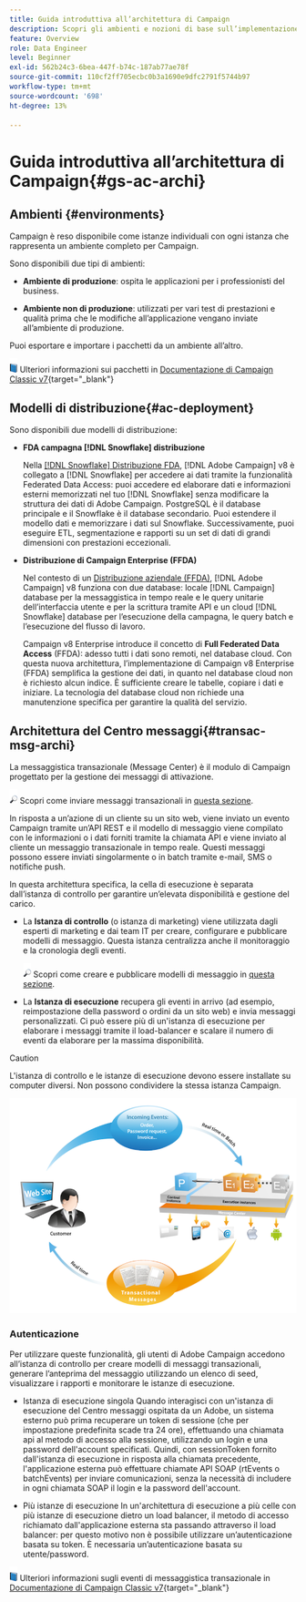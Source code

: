 ```yaml
---
title: Guida introduttiva all’architettura di Campaign
description: Scopri gli ambienti e nozioni di base sull’implementazione
feature: Overview
role: Data Engineer
level: Beginner
exl-id: 562b24c3-6bea-447f-b74c-187ab77ae78f
source-git-commit: 110cf2ff705ecbc0b3a1690e9dfc2791f5744b97
workflow-type: tm+mt
source-wordcount: '698'
ht-degree: 13%

---
```


# Guida introduttiva all’architettura di Campaign{#gs-ac-archi}

## Ambienti {#environments}

Campaign è reso disponibile come istanze individuali con ogni istanza che rappresenta un ambiente completo per Campaign.

Sono disponibili due tipi di ambienti:

* **Ambiente di produzione**: ospita le applicazioni per i professionisti del business.

* **Ambiente non di produzione**: utilizzati per vari test di prestazioni e qualità prima che le modifiche all’applicazione vengano inviate all’ambiente di produzione.

Puoi esportare e importare i pacchetti da un ambiente all’altro.

![](../assets/do-not-localize/book.png) Ulteriori informazioni sui pacchetti in [Documentazione di Campaign Classic v7](https://experienceleague.adobe.com/docs/campaign-classic/using/getting-started/administration-basics/working-with-data-packages.html){target=&quot;_blank&quot;}

## Modelli di distribuzione{#ac-deployment}

Sono disponibili due modelli di distribuzione:

* **FDA campagna [!DNL Snowflake] distribuzione**

   Nella [[!DNL Snowflake] Distribuzione FDA](fda-deployment.md), [!DNL Adobe Campaign] v8 è collegato a [!DNL Snowflake] per accedere ai dati tramite la funzionalità Federated Data Access: puoi accedere ed elaborare dati e informazioni esterni memorizzati nel tuo [!DNL Snowflake] senza modificare la struttura dei dati di Adobe Campaign. PostgreSQL è il database principale e il Snowflake è il database secondario. Puoi estendere il modello dati e memorizzare i dati sul Snowflake. Successivamente, puoi eseguire ETL, segmentazione e rapporti su un set di dati di grandi dimensioni con prestazioni eccezionali.

* **Distribuzione di Campaign Enterprise (FFDA)**

   Nel contesto di un [Distribuzione aziendale (FFDA)](enterprise-deployment.md), [!DNL Adobe Campaign] v8 funziona con due database: locale [!DNL Campaign] database per la messaggistica in tempo reale e le query unitarie dell’interfaccia utente e per la scrittura tramite API e un cloud [!DNL Snowflake] database per l’esecuzione della campagna, le query batch e l’esecuzione del flusso di lavoro.

   Campaign v8 Enterprise introduce il concetto di **Full Federated Data Access** (FFDA): adesso tutti i dati sono remoti, nel database cloud. Con questa nuova architettura, l’implementazione di Campaign v8 Enterprise (FFDA) semplifica la gestione dei dati, in quanto nel database cloud non è richiesto alcun indice. È sufficiente creare le tabelle, copiare i dati e iniziare. La tecnologia del database cloud non richiede una manutenzione specifica per garantire la qualità del servizio.


## Architettura del Centro messaggi{#transac-msg-archi}

La messaggistica transazionale (Message Center) è il modulo di Campaign progettato per la gestione dei messaggi di attivazione.

![](../assets/do-not-localize/glass.png) Scopri come inviare messaggi transazionali in [questa sezione](../send/transactional.md).

In risposta a un’azione di un cliente su un sito web, viene inviato un evento Campaign tramite un’API REST e il modello di messaggio viene compilato con le informazioni o i dati forniti tramite la chiamata API e viene inviato al cliente un messaggio transazionale in tempo reale. Questi messaggi possono essere inviati singolarmente o in batch tramite e-mail, SMS o notifiche push.

In questa architettura specifica, la cella di esecuzione è separata dall’istanza di controllo per garantire un’elevata disponibilità e gestione del carico.

* La **Istanza di controllo** (o istanza di marketing) viene utilizzata dagli esperti di marketing e dai team IT per creare, configurare e pubblicare modelli di messaggio. Questa istanza centralizza anche il monitoraggio e la cronologia degli eventi.

   ![](../assets/do-not-localize/glass.png) Scopri come creare e pubblicare modelli di messaggio in [questa sezione](../send/transactional.md).

* La **Istanza di esecuzione** recupera gli eventi in arrivo (ad esempio, reimpostazione della password o ordini da un sito web) e invia messaggi personalizzati. Ci può essere più di un&#39;istanza di esecuzione per elaborare i messaggi tramite il load-balancer e scalare il numero di eventi da elaborare per la massima disponibilità.

>[!CAUTION]
>
>L&#39;istanza di controllo e le istanze di esecuzione devono essere installate su computer diversi. Non possono condividere la stessa istanza Campaign.

![](assets/messagecenter_diagram.png)

### Autenticazione

Per utilizzare queste funzionalità, gli utenti di Adobe Campaign accedono all’istanza di controllo per creare modelli di messaggi transazionali, generare l’anteprima del messaggio utilizzando un elenco di seed, visualizzare i rapporti e monitorare le istanze di esecuzione.

* Istanza di esecuzione singola Quando interagisci con un&#39;istanza di esecuzione del Centro messaggi ospitata da un Adobe, un sistema esterno può prima recuperare un token di sessione (che per impostazione predefinita scade tra 24 ore), effettuando una chiamata api al metodo di accesso alla sessione, utilizzando un login e una password dell&#39;account specificati.
Quindi, con sessionToken fornito dall&#39;istanza di esecuzione in risposta alla chiamata precedente, l&#39;applicazione esterna può effettuare chiamate API SOAP (rtEvents o batchEvents) per inviare comunicazioni, senza la necessità di includere in ogni chiamata SOAP il login e la password dell&#39;account.

* Più istanze di esecuzione In un&#39;architettura di esecuzione a più celle con più istanze di esecuzione dietro un load balancer, il metodo di accesso richiamato dall&#39;applicazione esterna sta passando attraverso il load balancer: per questo motivo non è possibile utilizzare un’autenticazione basata su token. È necessaria un’autenticazione basata su utente/password.

![](../assets/do-not-localize/book.png) Ulteriori informazioni sugli eventi di messaggistica transazionale in [Documentazione di Campaign Classic v7](https://experienceleague.adobe.com/docs/campaign-classic/using/transactional-messaging/processing/event-description.html#about-transactional-messaging-datamodel){target=&quot;_blank&quot;}
